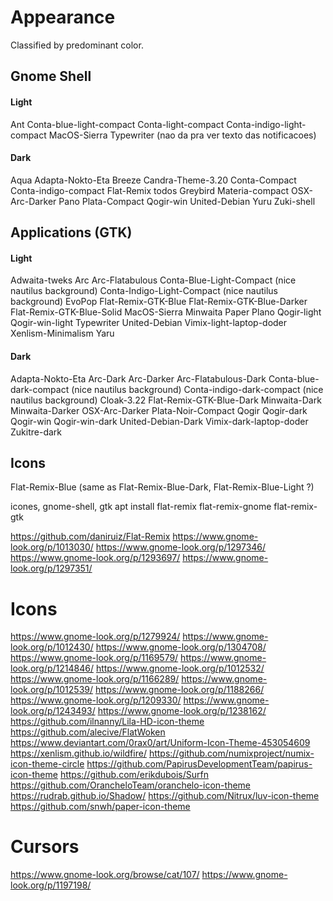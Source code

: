 # Appearance

Classified by predominant color.

## Gnome Shell
#### Light
Ant
Conta-blue-light-compact
Conta-light-compact
Conta-indigo-light-compact
MacOS-Sierra
Typewriter (nao da pra ver texto das notificacoes)
#### Dark
Aqua
Adapta-Nokto-Eta
Breeze
Candra-Theme-3.20
Conta-Compact
Conta-indigo-compact
Flat-Remix todos
Greybird
Materia-compact
OSX-Arc-Darker
Pano
Plata-Compact
Qogir-win
United-Debian
Yuru
Zuki-shell

## Applications (GTK)
#### Light
Adwaita-tweks
Arc
Arc-Flatabulous
Conta-Blue-Light-Compact (nice nautilus background)
Conta-Indigo-Light-Compact (nice nautilus background)
EvoPop
Flat-Remix-GTK-Blue
Flat-Remix-GTK-Blue-Darker
Flat-Remix-GTK-Blue-Solid
MacOS-Sierra
Minwaita
Paper
Plano
Qogir-light
Qogir-win-light
Typewriter
United-Debian
Vimix-light-laptop-doder
Xenlism-Minimalism
Yaru
#### Dark
Adapta-Nokto-Eta
Arc-Dark
Arc-Darker
Arc-Flatabulous-Dark
Conta-blue-dark-compact (nice nautilus background)
Conta-indigo-dark-compact (nice nautilus background)
Cloak-3.22
Flat-Remix-GTK-Blue-Dark
Minwaita-Dark
Minwaita-Darker
OSX-Arc-Darker
Plata-Noir-Compact
Qogir
Qogir-dark
Qogir-win
Qogir-win-dark
United-Debian-Dark
Vimix-dark-laptop-doder
Zukitre-dark

## Icons
Flat-Remix-Blue (same as Flat-Remix-Blue-Dark, Flat-Remix-Blue-Light ?)

 
icones, gnome-shell, gtk
apt install flat-remix flat-remix-gnome flat-remix-gtk

https://github.com/daniruiz/Flat-Remix
https://www.gnome-look.org/p/1013030/
https://www.gnome-look.org/p/1297346/
https://www.gnome-look.org/p/1293697/
https://www.gnome-look.org/p/1297351/

# Icons
https://www.gnome-look.org/p/1279924/
https://www.gnome-look.org/p/1012430/
https://www.gnome-look.org/p/1304708/
https://www.gnome-look.org/p/1169579/
https://www.gnome-look.org/p/1214846/
https://www.gnome-look.org/p/1012532/
https://www.gnome-look.org/p/1166289/
https://www.gnome-look.org/p/1012539/
https://www.gnome-look.org/p/1188266/
https://www.gnome-look.org/p/1209330/
https://www.gnome-look.org/p/1243493/
https://www.gnome-look.org/p/1238162/
https://github.com/ilnanny/Lila-HD-icon-theme
https://github.com/alecive/FlatWoken
https://www.deviantart.com/0rax0/art/Uniform-Icon-Theme-453054609
https://xenlism.github.io/wildfire/
https://github.com/numixproject/numix-icon-theme-circle
https://github.com/PapirusDevelopmentTeam/papirus-icon-theme
https://github.com/erikdubois/Surfn
https://github.com/OrancheloTeam/oranchelo-icon-theme
https://rudrab.github.io/Shadow/
https://github.com/Nitrux/luv-icon-theme
https://github.com/snwh/paper-icon-theme

# Cursors
https://www.gnome-look.org/browse/cat/107/
https://www.gnome-look.org/p/1197198/


